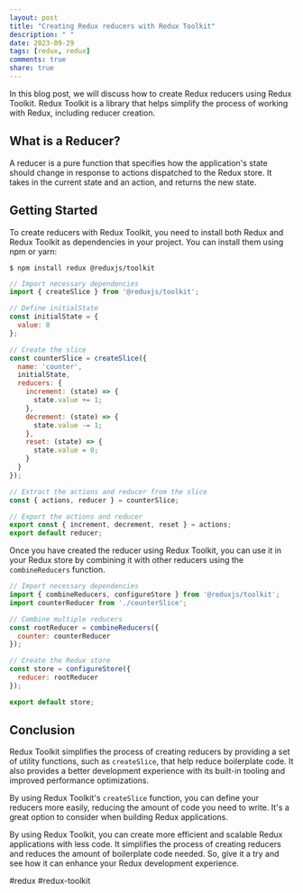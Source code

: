 ```yaml
---
layout: post
title: "Creating Redux reducers with Redux Toolkit"
description: " "
date: 2023-09-29
tags: [redux, redux]
comments: true
share: true
---
```


In this blog post, we will discuss how to create Redux reducers using Redux Toolkit. Redux Toolkit is a library that helps simplify the process of working with Redux, including reducer creation.

## What is a Reducer?
A reducer is a pure function that specifies how the application's state should change in response to actions dispatched to the Redux store. It takes in the current state and an action, and returns the new state.

## Getting Started
To create reducers with Redux Toolkit, you need to install both Redux and Redux Toolkit as dependencies in your project. You can install them using npm or yarn:

```
$ npm install redux @reduxjs/toolkit
```

```javascript
// Import necessary dependencies
import { createSlice } from '@reduxjs/toolkit';

// Define initialState
const initialState = {
  value: 0
};

// Create the slice
const counterSlice = createSlice({
  name: 'counter',
  initialState,
  reducers: {
    increment: (state) => {
      state.value += 1;
    },
    decrement: (state) => {
      state.value -= 1;
    },
    reset: (state) => {
      state.value = 0;
    }
  }
});

// Extract the actions and reducer from the slice
const { actions, reducer } = counterSlice;

// Export the actions and reducer
export const { increment, decrement, reset } = actions;
export default reducer;
```
Once you have created the reducer using Redux Toolkit, you can use it in your Redux store by combining it with other reducers using the `combineReducers` function.

```javascript
// Import necessary dependencies
import { combineReducers, configureStore } from '@reduxjs/toolkit';
import counterReducer from './counterSlice';

// Combine multiple reducers
const rootReducer = combineReducers({
  counter: counterReducer
});

// Create the Redux store
const store = configureStore({
  reducer: rootReducer
});

export default store;
```

## Conclusion
Redux Toolkit simplifies the process of creating reducers by providing a set of utility functions, such as `createSlice`, that help reduce boilerplate code. It also provides a better development experience with its built-in tooling and improved performance optimizations.

By using Redux Toolkit's `createSlice` function, you can define your reducers more easily, reducing the amount of code you need to write. It's a great option to consider when building Redux applications. 

By using Redux Toolkit, you can create more efficient and scalable Redux applications with less code. It simplifies the process of creating reducers and reduces the amount of boilerplate code needed. So, give it a try and see how it can enhance your Redux development experience.

#redux #redux-toolkit